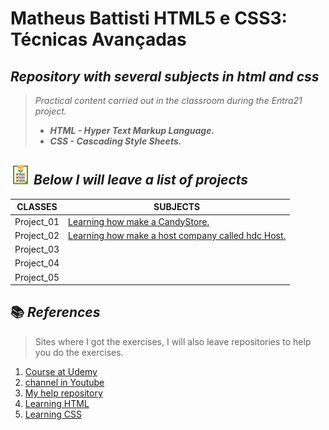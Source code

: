 # Matheus Battisti HTML5 e CSS3: Técnicas Avançadas

## _Repository with several subjects in html and css_

> _Practical content carried out in the classroom during the Entra21 project._
>
> - **_HTML - Hyper Text Markup Language._**
> - **_CSS - Cascading Style Sheets._**

## ![](/lista_green.png) _Below I will leave a list of projects_

| CLASSES | SUBJECTS |
|---------|---------|
|Project_01|[Learning how make a CandyStore.](./First_Project_CandyStore)
|Project_02|[Learning how make a host company called hdc Host.](./Second_Project_HDCHost)
|Project_03|[](.)
|Project_04|[](.)
|Project_05|[](.)

## 📚 _References_ 

> Sites where I got the exercises, I will also leave repositories to help you do the exercises.

1. [Course at Udemy](https://www.udemy.com/course/html5-e-css3-tecnicas-avancadas-com-flexbox-e-3-projetos/)
2. [channel in Youtube](https://www.youtube.com/c/MatheusBattisti)
3. [My help repository](https://github.com/ArthurEstevan/Exercise_in_HTML)
5. [Learning HTML](http://www.clem.ufba.br/tuts/html/c22.htm)
6. [Learning CSS](https://www.w3schools.com/css/default.asp)
